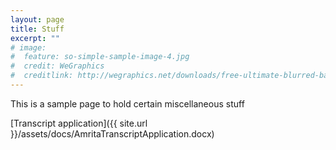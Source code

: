 ```yaml
---
layout: page
title: Stuff
excerpt: ""
# image:
#  feature: so-simple-sample-image-4.jpg
#  credit: WeGraphics
#  creditlink: http://wegraphics.net/downloads/free-ultimate-blurred-background-pack/
---
```


This is a sample page to hold certain miscellaneous stuff


[Transcript application]({{ site.url }}/assets/docs/AmritaTranscriptApplication.docx)
